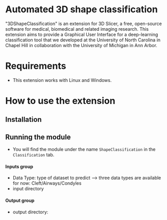 
# Automated 3D shape classification 

"3DShapeClassification" is an extension for 3D Slicer, a free, open-source software for medical, biomedical and related imaging research. This extension aims to provide a Graphical User Interface for a deep-learning classification tool that we developed at the University of North Carolina in Chapel Hill in collaboration with the University of Michigan in Ann Arbor. 

# Requirements

 - This extension works with Linux and Windows.

# How to use the extension
 
## Installation

## Running the module

 - You will find the module under the name  `ShapeClassification` in the `Classification` tab.
 #### Inputs group
 - Data Type: type of dataset to predict --> three data types are available for now: Cleft/Airways/Condyles
 - input directory
 #### Output group
 - output directory: 
